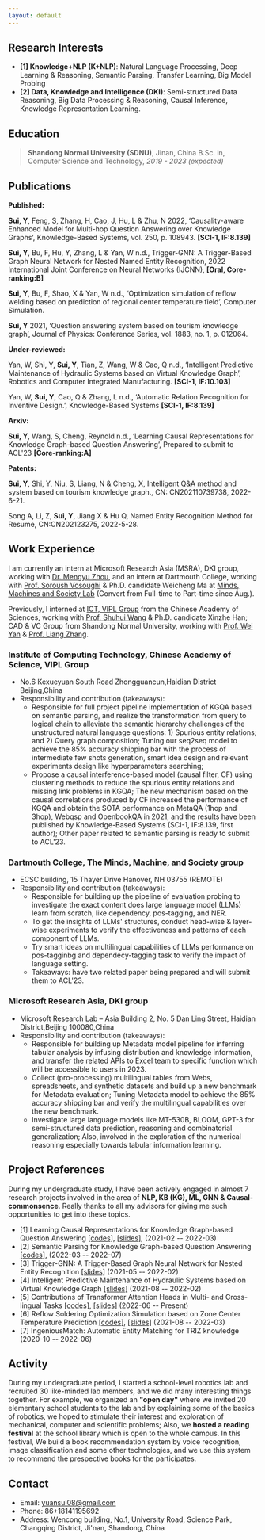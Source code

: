 ```yaml
---
layout: default
---
```

## Research Interests

- **[1] Knowledge+NLP (K+NLP)**: Natural Language Processing, Deep Learning & Reasoning, Semantic Parsing, Transfer Learning, Big Model Probing
- **[2] Data, Knowledge and Intelligence (DKI)**: Semi-structured Data Reasoning, Big Data Processing & Reasoning, Causal Inference, Knowledge Representation Learning.

<!-- I’m interested in developing intelligent systems (**trustworthy AI**) that can demonstrate a deep understanding of the world with common-sense knowledge and reasoning ability by teaching machines to think, talk, and act as humans do. To this end, I am really interested in integrating techniques of _<u>information extraction</u>_, _<u>knowledge representation learning</u>_, _<u>graph-neural network</u>_, _<u>semantic parsing</u>_, etc. Besides, I am also interested in _<u>causal inference</u>_, _<u>interpretability and robustness of the ptms</u>_ and _<u>transfer learning</u>_ topics.  -->

## Education

> **Shandong Normal University (SDNU)**, Jinan, China 
> B.Sc. in, Computer Science and Technology, *2019 - 2023 (expected)*

## Publications

**Published:**

**Sui, Y**, Feng, S, Zhang, H, Cao, J, Hu, L & Zhu, N 2022,
‘Causality-aware Enhanced Model for Multi-hop Question Answering over
Knowledge Graphs’, Knowledge-Based Systems, vol. 250, p. 108943.
**\[SCI-1, IF:8.139\]**

**Sui, Y**, Bu, F, Hu, Y, Zhang, L & Yan, W n.d., Trigger-GNN: A
Trigger-Based Graph Neural Network for Nested Named Entity Recognition,
2022 International Joint Conference on Neural Networks (IJCNN),
**\[Oral, Core-ranking:B\]**

**Sui, Y**, Bu, F, Shao, X & Yan, W n.d., ‘Optimization simulation of
reflow welding based on prediction of regional center temperature
field’, Computer Simulation.

**Sui, Y** 2021, ‘Question answering system based on tourism knowledge
graph’, Journal of Physics: Conference Series, vol. 1883, no. 1, p.
012064.

**Under-reviewed:**

Yan, W, Shi, Y, **Sui, Y**, Tian, Z, Wang, W & Cao, Q n.d., ‘Intelligent
Predictive Maintenance of Hydraulic Systems based on Virtual Knowledge
Graph’, Robotics and Computer Integrated Manufacturing. **\[SCI-1,
IF:10.103\]**

Yan, W, **Sui, Y**, Cao, Q & Zhang, L n.d., ‘Automatic Relation
Recognition for Inventive Design.’, Knowledge-Based Systems **\[SCI-1,
IF:8.139\]**

**Arxiv:**

**Sui, Y**, Wang, S, Cheng, Reynold n.d., ‘Learning Causal
Representations for Knowledge Graph-based Question Answering’, Prepared to submit to ACL'23 **\[Core-ranking:A\]**

**Patents:**

**Sui, Y**, Shi, Y, Niu, S, Liang, N & Cheng, X, Intelligent Q&A method
and system based on tourism knowledge graph., CN: CN202110739738,
2022-6-21.

Song A, Li, Z, **Sui, Y**, Jiang X & Hu Q, Named Entity Recognition
Method for Resume, CN:CN202123275, 2022-5-28.

## Work Experience

I am currently an intern at Microsoft Research Asia (MSRA), DKI group, working with [Dr. Mengyu Zhou](https://www.microsoft.com/en-us/research/people/mezho/), and an intern at Dartmouth College, working with [Prof. Soroush Vosoughi](https://www.cs.dartmouth.edu/~soroush/index.html) & Ph.D. candidate Weicheng Ma at [Minds, Machines and Society Lab](https://www.cs.dartmouth.edu/~soroush/Projects.html) (Convert from Full-time to Part-time since Aug.).

Previously, I interned at [ICT, VIPL Group](https://vipl.ict.ac.cn) from the Chinese Academy of Sciences, working with [Prof. Shuhui Wang](https://vipl.ict.ac.cn/people/shwang/) & Ph.D. candidate Xinzhe Han; CAD & VC Group from Shandong Normal University, working with [Prof. Wei Yan](https://sarryyan.github.io/) & [Prof. Liang Zhang](https://faculty.sdu.edu.cn/zhangliang/en/index.htm).

### Institute of Computing Technology, Chinese Academy of Science, VIPL Group

+ No.6 Kexueyuan South Road Zhongguancun,Haidian District Beijing,China
+ Responsibility and contribution (takeaways):
  + Responsible for full project pipeline implementation of KGQA based on semantic parsing, and realize the transformation from query to logical chain to alleviate the semantic hierarchy challenges of the unstructured natural language questions: 1) Spurious entity relations; and 2) Query graph composition; Tuning our seq2seq model to achieve the 85% accuracy shipping bar with the process of intermediate few shots generation, smart idea design and relevant experiments design like hyperparameters searching;
  + Propose a causal interference-based model (causal filter, CF) using clustering methods to reduce the spurious entity relations and missing link problems in KGQA; The new mechanism based on the causal correlations produced by CF increased the performance of KGQA and obtain the SOTA performance on MetaQA (1hop and 3hop), Webqsp and OpenbookQA in 2021, and the results have been published by Knowledge-Based Systems (SCI-1, IF:8.139, first author); Other paper related to semantic parsing is ready to submit to ACL'23.

### Dartmouth College, The Minds, Machine, and Society group

+ ECSC building, 15 Thayer Drive Hanover, NH 03755 (REMOTE)
+ Responsibility and contribution (takeaways):
  + Responsible for building up the pipeline of evaluation probing to investigate the exact content does large language model (LLMs) learn from scratch, like dependency, pos-tagging, and NER.
  + To get the insights of LLMs' structures, conduct head-wise & layer-wise experiments to verify the effectiveness and patterns of each component of LLMs.
  + Try smart ideas on multilingual capabilities of LLMs performance on pos-tagginbg and dependecy-tagging task to verify the impact of language setting.
  + Takeaways: have two related paper being prepared and will submit them to ACL'23.

### Microsoft Research Asia, DKI group

+ Microsoft Research Lab – Asia Building 2, No. 5 Dan Ling Street, Haidian District,Beijing 100080,China
+ Responsibility and contribution (takeaways):
  + Responsible for building up Metadata model pipeline for inferring tabular analysis by infusing distribution and knowledge information, and transfer the related APIs to Excel team to specific function which will be accessible to users in 2023.
  + Collect (pro-processing) multilingual tables from Webs, spreadsheets, and synthetic datasets and build up a new benchmark for Metadata evaluation; Tuning Metadata model to achieve the 85% accuracy shipping bar and verify the multilingual capabilities over the new benchmark.
  + Investigate large language models like MT-530B, BLOOM, GPT-3 for semi-structured data prediction, reasoning and combinatorial generalization; Also, involved in the exploration of the numerical reasoning especially towards tabular information learning.


## Project References

During my undergraduate study, I have been actively engaged in almost 7 research projects involved in the area of **NLP, KB (KG), ML, GNN & Causal-commonsence**. Really thanks to all my advisors for giving me such opportunities to get into these topics.

- [1] Learning Causal Representations for Knowledge Graph-based Question Answering [[codes]](), [[slides]](), (2021-02 -- 2022-03)
- [2] Semantic Parsing for Knowledge Graph-based Question Answering [[codes]](https://github.com/Y-Sui/Semantic-Parsing-for-KGQA), (2022-03 -- 2022-07)
- [3] Trigger-GNN: A Trigger-Based Graph Neural Network for Nested Entity Recognition [[slides]](https://arxiv.org/pdf/2204.05518) (2021-05 -- 2022-02)
- [4] Intelligent Predictive Maintenance of Hydraulic Systems based on Virtual Knowledge Graph [[slides]]() (2021-08 -- 2022-02)
- [5] Contributions of Transformer Attention Heads in Multi- and Cross-lingual Tasks [[codes]](https://github.com/Y-Sui/eval-probing), [[slides]](assets\pdf\19-probes.pdf) (2022-06 -- Present)
- [6] Reflow Soldering Optimization Simulation based on Zone Center Temperature Prediction [[codes]](), [[slides]]() (2021-08 -- 2022-03)
- [7] IngeniousMatch: Automatic Entity Matching for TRIZ knowledge (2020-10 -- 2022-06)

## Activity

During my undergraduate period, I started a school-level robotics lab and recruited 30 like-minded lab members, and we did many interesting things together. For example, we organized an **"open day"** where we invited 20 elementary school students to the lab and by explaining some of the basics of robotics, we hoped to stimulate their interest and exploration of mechanical, computer and scientific problems; Also, we **hosted a reading festival** at the school library which is open to the whole campus. In this festival, We build a book recommendation system by voice recognition, image classification and some other technologies, and we use this system to recommend the prespective books for the participates.

## Contact

+ Email: yuansui08@gmail.com
+ Phone: 86+18141195692
+ Address: Wencong building, No.1, University Road, Science Park, Changqing District, Ji'nan, Shandong, China
